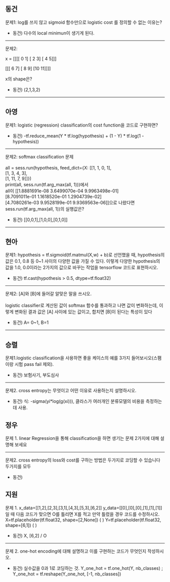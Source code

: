 ## 동건
문제1: log를 쓰지 않고 sigmoid 함수만으로 logistic cost 를 정의할 수 없는 이유는?

- 동건) 다수의 local minimun이 생기게 된다.

---
문제2:

x = 
[[[[ 0  1]
   [ 2  3]
   [ 4  5]]]


 [[[ 6  7]
   [ 8  9]
   [10 11]]]]
   
 x의 shape은?

- 동건) (2,1,3,2)
---

## 아영
문제1: logistic (regression) classification의 cost function을 코드로 구현하면? 

- 동건)  -tf.reduce_mean(Y * tf.log(hypothesis) + (1 - Y) * tf.log(1 - hypothesis))


---
문제2: softmax classification 문제\
\
all = sess.run(hypothesis, feed_dict={X: [[1, 1, 0, 1], \
                                         [1, 3, 4, 3], \
                                         [1, 11, 7, 9]]}) \
    print(all, sess.run(tf.arg_max(all, 1)))에서 \
    all이 [[1.8881691e-08   3.6499070e-04   9.9963498e-01] \
 [8.7091011e-01   1.1618520e-01   1.2904739e-02] \
 [4.7080261e-03   9.9528199e-01   9.9369563e-06]]으로 나왔다면 \
 sess.run(tf.arg_max(all, 1))의 실행값은?
   
 
- 동건) [[0,0,1],[1,0,0],[0,1,0]]
---

## 현아
문제1: hypothesis = tf.sigmoid(tf.matmul(X,w) + b)로 선언했을 때, hypothesis의 값은 0.1, 0.8 등 0~1 사이의 다양한 값을 가질 수 있다.
이렇게 다양한 hypothesis의 값을 1.0, 0.0이라는 2가지의 값으로 바꾸는 작업을 tensorflow 코드로 표현하시오. 

- 동건)  tf.cast(hypothesis > 0.5, dtype=tf.float32)

---
문제2: [A]와 [B]에 들어갈 알맞은 말을 쓰시오.\
\
logistic classifier로 계산된 값이 softmax 함수를 통과하고 나면 값이 변화하는데, 이렇게 변화된 결과 값은 [A] 사이에 있는 값이고, 합치면 [B]이 된다는 특성이 있다

- 동건) A= 0~1, B=1

---
## 승렬
문제1.logistic classification을 사용하면 좋을 케이스의 예를 3가지 들어보시오(스팸이랑 시험 pass fail 제외).

- 동건) 보험사기, 부도심사 

---
문제2. cross entropy는 무엇이고 어떤 이유로 사용하는지 설명하시오.

- 동건) 식: -sigma(yi*log(g(xi))), 클라스가 여러개인 분류모델의 비용을 측정하는 데 사용. 

## 정우

문제 1. linear Regression을 통해 classification을 하면 생기는 문제 2가지에 대해 설명해 보세요


---

문제2. cross entropy의 loss와 cost를 구하는 방법은 두가지로 코딩할 수 있습니다 두가지를 모두 

- 동건)

## 지원

문제 1. 
x_data=[[1,2],[2,3],[3,1],[4,3],[5,3],[6,2]]
y_data=[[0],[0],[0],[1],[1],[1]]
일 때 다음 코드가 맞으면 O를 틀리면 X를 적고 만약 틀렸을 경우 코드를 수정하시오.
X=tf.placeholder(tf.float32, shape=[2,None])	(     )
Y=tf.placeholder(tf.float32, shape=[6,1])	(     )

- 동건) X, [6,2] / O

---

문제 2.
one-hot encoding에 대해 설명하고 이를 구현하는 코드가 무엇인지 작성하시오.

- 동건) 실수값을 0과 1로 코딩하는 것. Y_one_hot = tf.one_hot(Y, nb_classes) ; Y_one_hot = tf.reshape(Y_one_hot, [-1, nb_classes])

